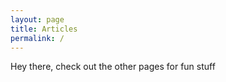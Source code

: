 ```yaml
---
layout: page
title: Articles
permalink: /
---
```


Hey there, check out the other pages for fun stuff
